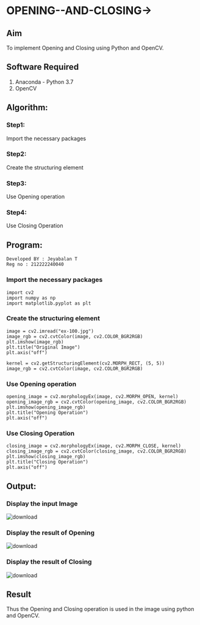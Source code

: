 # OPENING--AND-CLOSING->
## Aim
To implement Opening and Closing using Python and OpenCV.

## Software Required
1. Anaconda - Python 3.7
2. OpenCV
## Algorithm:
### Step1:
Import the necessary packages

### Step2:
Create the structuring element

### Step3:
Use Opening operation

### Step4:
Use Closing Operation

## Program:
```
Developed BY : Jeyabalan T
Reg no : 212222240040
```
### Import the necessary packages
```
import cv2
import numpy as np
import matplotlib.pyplot as plt
```
###  Create the structuring element
```
image = cv2.imread("ex-100.jpg")
image_rgb = cv2.cvtColor(image, cv2.COLOR_BGR2RGB)
plt.imshow(image_rgb)
plt.title("Original Image")
plt.axis("off")

kernel = cv2.getStructuringElement(cv2.MORPH_RECT, (5, 5))
image_rgb = cv2.cvtColor(image, cv2.COLOR_BGR2RGB)
```
### Use Opening operation
```
opening_image = cv2.morphologyEx(image, cv2.MORPH_OPEN, kernel)
opening_image_rgb = cv2.cvtColor(opening_image, cv2.COLOR_BGR2RGB)
plt.imshow(opening_image_rgb)
plt.title("Opening Operation")
plt.axis("off")
```
### Use Closing Operation
```
closing_image = cv2.morphologyEx(image, cv2.MORPH_CLOSE, kernel)
closing_image_rgb = cv2.cvtColor(closing_image, cv2.COLOR_BGR2RGB)
plt.imshow(closing_image_rgb)
plt.title("Closing Operation")
plt.axis("off")
```
## Output:

### Display the input Image
![download](https://github.com/user-attachments/assets/42d05e5c-0fb4-4bfd-a490-b7d92086514c)

### Display the result of Opening
![download](https://github.com/user-attachments/assets/c41231ea-6f5b-4cd9-a348-abe5c3f52b0b)

### Display the result of Closing
![download](https://github.com/user-attachments/assets/80bee1b6-44a7-4148-b19b-a92177af61f5)

## Result
Thus the Opening and Closing operation is used in the image using python and OpenCV.
